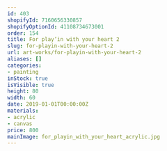 ```yaml
---
id: 403
shopifyId: 7160656330857
shopifyOptionId: 41108734673001
order: 154
title: For play’in with your heart 2
slug: for-playin-with-your-heart-2
url: art-works/for-playin-with-your-heart-2
aliases: []
categories:
- painting
inStock: true
isVisible: true
height: 80
width: 60
date: 2019-01-01T00:00:00Z
materials:
- acrylic
- canvas
price: 800
mainImage: for_playin_with_your_heart_acrylic.jpg
---
```

